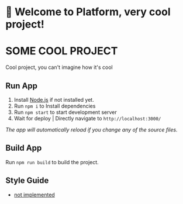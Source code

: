 # 🚀 Welcome to Platform, very cool project!   
# SOME COOL PROJECT
Cool project, you can't imagine how it's cool 

## Run App

1. Install [Node.js](https://nodejs.org/en/download/) if not installed yet.
2. Run `npm i` to Install dependencies
3. Run `npm start` to start development server
4. Wait for deploy | Directly navigate to `http://localhost:3000/`

*The app will automatically reload if you change any of the source files.*

## Build App

Run `npm run build` to build the project. <br/>

## Style Guide

- [not implemented](about:blank)
